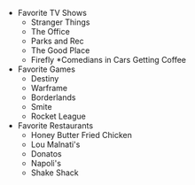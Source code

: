 * Favorite TV Shows
  * Stranger Things
  * The Office
  * Parks and Rec
  * The Good Place
  * Firefly
  *Comedians in Cars Getting Coffee
* Favorite Games
  * Destiny
  * Warframe
  * Borderlands
  * Smite
  * Rocket League
* Favorite Restaurants
  * Honey Butter Fried Chicken
  * Lou Malnati's
  * Donatos
  * Napoli's
  * Shake Shack

